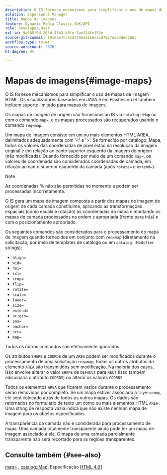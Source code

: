 ```yaml
---
description: O IS fornece mecanismos para simplificar o uso de mapas de imagem HTML. Os visualizadores baseados em JAVA e em Flashes no IS também incluem suporte limitado para mapas de imagem.
solution: Experience Manager
title: Mapas de imagens
feature: Dynamic Media Classic,SDK/API
role: Developer,User
exl-id: 9a685f9d-205d-43b3-b5fe-3ae324fe153e
source-git-commit: 191d3e7cc4cd370e1e1b6ca5d7e27acd3ded7b6c
workflow-type: tm+mt
source-wordcount: '376'
ht-degree: 0%

---
```


# Mapas de imagens{#image-maps}

O IS fornece mecanismos para simplificar o uso de mapas de imagem HTML. Os visualizadores baseados em JAVA e em Flashes no IS também incluem suporte limitado para mapas de imagem.

Os mapas de imagem de origem são fornecidos ao IS via `catalog::Map` ou com o comando `map=`, e os mapas processados são recuperados usando o comando `req=map`.

Um mapa de imagem consiste em um ou mais elementos HTML AREA, delimitados adequadamente com &#39;&lt;&#39; e &#39;>&#39;. Se fornecido por catálogo::Mapa, todos os valores das coordenadas de pixel estão na resolução da imagem original e em relação ao canto superior esquerdo da imagem de origem (não modificada). Quando fornecido por meio de um comando `map=`, os valores de coordenada são considerados coordenadas de camada, em relação ao canto superior esquerdo da camada (após `rotate=` e `extend=`).

>[!NOTE]
>
>As coordenadas % não são permitidas no momento e podem ser processadas incorretamente.

O IS gera um mapa de imagem composta a partir dos mapas de imagem de origem de cada camada constituinte, aplicando as transformações espaciais (como escala e rotação) às coordenadas do mapa e montando os mapas de camada processados na ordem z apropriada (frente para trás) e com o posicionamento apropriado.

Os seguintes comandos são considerados para o processamento do mapa de imagem quando fornecidos em conjunto com `req=map` (diretamente na solicitação, por meio de templates de catálogo ou em `catalog::Modifier` strings):

* `align=`
* `wid=`
* `hei=`
* `scl=`
* `crop=`
* `flip=`
* `rotate=`
* `scale=`
* `layer=`
* `size=`
* `extend=`
* `origin=`
* `pos=`
* `anchor=`
* `src=`
* `map=`

Todos os outros comandos são efetivamente ignorados.

Os atributos `SHAPE` e `COORDS` de um `AREA` podem ser modificados durante o processamento de uma solicitação `req=map`, todos os outros atributos do elemento `AREA` são transmitidos sem modificação. Na maioria dos casos, isso envolve alterar o valor `SHAPE` de `DEFAULT` para `RECT` (isso também adicionaria o atributo `COORDS`) ou alterar os valores `COORDS`.

Todos os elementos `AREA` que ficarem vazios durante o processamento serão removidos por completo. Se um mapa estiver associado a `layer=comp`, ele será colocado atrás de todos os outros mapas. Os dados são retornados no formulário de texto um como ou mais elementos HTML `AREA` . Uma string de resposta vazia indica que não existe nenhum mapa de imagem para os objetos especificados.

A transparência da camada não é considerada para processamento de mapa. Uma camada totalmente transparente ainda pode ter um mapa de imagem associado a ela. O mapa de uma camada parcialmente transparente não será recortado para as regiões transparentes.

## Consulte também {#see-also}

[map=](../../../../../is-api/http-ref/image-serving-api-ref/c-http-protocol-reference/c-command-reference/r-map.md#reference-8f96545f196b4b7caa616e15c2363f06) ,  [catalog::Map](/help/aem-is-ir-api/is-api/image-catalog/image-serving-api-ref/c-image-catalog-reference/c-image-svg-data-reference/c-image-data-reference/r-map-cat.md), Especificação  [HTML 4.01](https://www.w3.org/TR/html401/)
